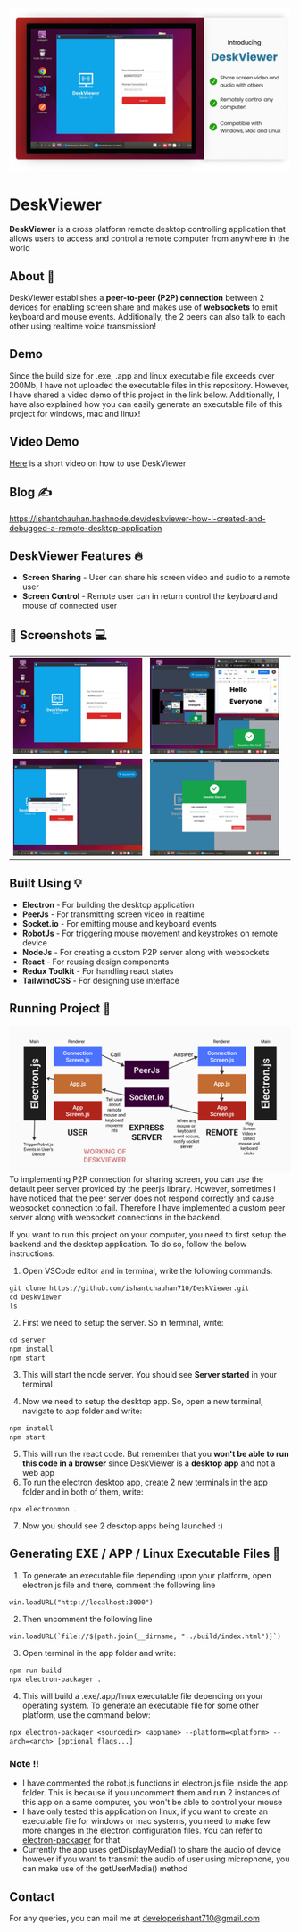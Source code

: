 ![](screenshots/intro1.png)
# DeskViewer
**DeskViewer** is a cross platform remote desktop controlling application that allows users to access and control a remote computer from anywhere in the world

## About :dart:
DeskViewer establishes a **peer-to-peer (P2P) connection** between 2 devices for enabling screen share and makes use of **websockets** to emit keyboard and mouse events. Additionally, the 2 peers can also talk to each other using realtime voice transmission!
 
## Demo
Since the build size for .exe, .app and linux executable file exceeds over 200Mb, I have not uploaded the executable files in this repository. However, I have shared a video demo of this project in the link below. Additionally, I have also explained how you can easily generate an executable file of this project for windows, mac and linux!

## Video Demo 
[Here](https://www.youtube.com/watch?v=OgqYnuOS-W0) is a short video on how to use DeskViewer

## Blog :writing_hand:
https://ishantchauhan.hashnode.dev/deskviewer-how-i-created-and-debugged-a-remote-desktop-application

## DeskViewer Features :fire:
- **Screen Sharing** - User can share his screen video and audio to a remote user
- **Screen Control** - Remote user can in return control the keyboard and mouse of connected user

## :camera_flash: Screenshots :computer:
|   |   |   |
|---|---|---|
|![](screenshots/screen2.jpg) | ![](screenshots/screen6.jpg)
|![](screenshots/screen3.jpg) |![](screenshots/screen4.jpg) 

## Built Using :bulb:
- **Electron** - For building the desktop application
- **PeerJs** - For transmitting screen video in realtime
- **Socket.io** - For emitting mouse and keyboard events
- **RobotJs** - For triggering mouse movement and keystrokes on remote device
- **NodeJs** - For creating a custom P2P server along with websockets
- **React** - For reusing design components
- **Redux Toolkit** - For handling react states
- **TailwindCSS** - For designing use interface

## Running Project :memo:
![](screenshots/deskviewer_working.png)
To implementing P2P connection for sharing screen, you can use the default peer server provided by the peerjs library. However, sometimes I have noticed that the peer server does not respond correctly and cause websocket connection to fail. Therefore I have implemented a custom peer server along with websocket connections in the backend.

If you want to run this project on your computer, you need to first setup the backend and the desktop application. To do so, follow the below instructions:

1. Open VSCode editor and in terminal, write the following commands:
```
git clone https://github.com/ishantchauhan710/DeskViewer.git
cd DeskViewer
ls
```

2. First we need to setup the server. So in terminal, write:
```
cd server
npm install
npm start
```
3. This will start the node server. You should see **Server started** in your terminal

4. Now we need to setup the desktop app. So, open a new terminal, navigate to app folder and write:
```
npm install
npm start
```
5. This will run the react code. But remember that you **won't be able to run this code in a browser** since DeskViewer is a **desktop app** and not a web app
6. To run the electron desktop app, create 2 new terminals in the app folder and in both of them, write:
```
npx electronmon .
```
7. Now you should see 2 desktop apps being launched :)

## Generating EXE / APP / Linux Executable Files :memo:
1. To generate an executable file depending upon your platform, open electron.js file and there, comment the following line
```
win.loadURL("http://localhost:3000")
```
2. Then uncomment the following line
```
win.loadURL(`file://${path.join(__dirname, "../build/index.html")}`)
```
3. Open terminal in the app folder and write:
```
npm run build 
npx electron-packager .
```
4. This will build a .exe/.app/linux executable file depending on your operating system. To generate an executable file for some other platform, use the command below:
```
npx electron-packager <sourcedir> <appname> --platform=<platform> --arch=<arch> [optional flags...]
```

### Note :bangbang:
- I have commented the robot.js functions in electron.js file inside the app folder. This is because if you uncomment them and run 2 instances of this app on a same computer, you won't be able to control your mouse
- I have only tested this application on linux, if you want to create an executable file for windows or mac systems, you need to make few more changes in the electron configuration files. You can refer to [electron-packager](https://www.npmjs.com/package/electron-packager) for that
- Currently the app uses getDisplayMedia() to share the audio of device however if you want to transmit the audio of user using microphone, you can make use of the getUserMedia() method

## Contact
For any queries, you can mail me at developerishant710@gmail.com
